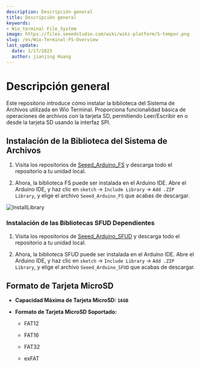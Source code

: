 ```yaml
---
description: Descripción general
title: Descripción general
keywords:
- Wio_terminal File_System
image: https://files.seeedstudio.com/wiki/wiki-platform/S-tempor.png
slug: /es/Wio-Terminal-FS-Overview
last_update:
  date: 1/17/2023
  author: jianjing Huang
---
```


# Descripción general

Este repositorio introduce cómo instalar la biblioteca del Sistema de Archivos utilizada en Wio Terminal. Proporciona funcionalidad básica de operaciones de archivos con la tarjeta SD, permitiendo Leer/Escribir en o desde la tarjeta SD usando la interfaz SPI.

## Instalación de la Biblioteca del Sistema de Archivos

1. Visita los repositorios de [Seeed_Arduino_FS](https://github.com/Seeed-Studio/Seeed_Arduino_FS/tree/master) y descarga todo el repositorio a tu unidad local.

2. Ahora, la biblioteca FS puede ser instalada en el Arduino IDE. Abre el Arduino IDE, y haz clic en `sketch` -> `Include Library` -> `Add .ZIP Library`, y elige el archivo `Seeed_Arduino_FS` que acabas de descargar.

![InstallLibrary](https://files.seeedstudio.com/wiki/Wio-Terminal/img/Xnip2019-11-21_15-50-13.jpg)

### Instalación de las Bibliotecas SFUD Dependientes

1. Visita los repositorios de [Seeed_Arduino_SFUD](https://github.com/Seeed-Studio/Seeed_Arduino_SFUD) y descarga todo el repositorio a tu unidad local.

2. Ahora, la biblioteca SFUD puede ser instalada en el Arduino IDE. Abre el Arduino IDE, y haz clic en `sketch` -> `Include Library` -> `Add .ZIP Library`, y elige el archivo `Seeed_Arduino_SFUD` que acabas de descargar.

## Formato de Tarjeta MicroSD

- **Capacidad Máxima de Tarjeta MicroSD: `16GB`**

- **Formato de Tarjeta MicroSD Soportado:**

  - FAT12

  - FAT16

  - FAT32

  - exFAT